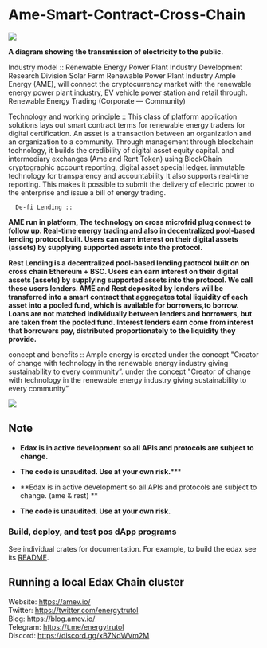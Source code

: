 
 <h1>Ame-Smart-Contract-Cross-Chain</h1>

<img src="https://github.com/energytrutol/ame-smart-contract-cross-chain/blob/main/images/ame-solar-energy.jpg" />
 <p>
    <strong>A diagram showing the transmission of electricity to the public. </strong>
  </p>


Industry model ::
    Renewable Energy Power Plant Industry Development Research Division
Solar Farm Renewable Power Plant Industry  Ample Energy (AME),  will connect the cryptocurrency market with the renewable energy power plant industry, EV vehicle power station and retail through.  Renewable Energy Trading (Corporate — Community)

Technology and working principle ::
       This class of platform application solutions lays out smart contract terms for renewable energy traders for digital certification. An asset is a transaction between an organization and an organization to a community. Through management through blockchain technology, it builds the credibility of digital asset equity capital. and intermediary exchanges (Ame and Rent Token) using BlockChain cryptographic account reporting, digital asset special ledger. immutable technology for transparency and accountability It also supports real-time reporting. This makes it possible to submit the delivery of electric power to the enterprise and issue a bill of energy trading.
  

     
      De-fi Lending ::
  <p>
    <strong>  AME run in platform, The technology on cross microfrid plug connect to follow up. Real-time energy trading and also in decentralized pool-based lending protocol built.
Users can earn interest on their digital assets (assets) by supplying supported assets into the protocol. </strong></p>
  <p>
   
 <strong>  Rest Lending is a decentralized pool-based lending protocol built on on cross chain Ethereum + BSC. Users can earn interest on their digital assets (assets) by supplying supported assets into the protocol. We call these users lenders. AME and Rest deposited by lenders will be transferred into a smart contract that aggregates total liquidity of each asset into a pooled fund, which is available for borrowers,to borrow. Loans are not matched individually between lenders and borrowers, but are taken from the pooled fund. Interest lenders earn come from interest that borrowers pay, distributed proportionately to the liquidity they provide.</strong></p>

concept and benefits ::
        Ample energy is created under  the concept "Creator of change with technology in the renewable energy industry giving sustainability to every community”.
under the concept "Creator of change with technology in the renewable energy industry giving sustainability to every community”

<img src="https://github.com/energytrutol/ame-smart-contract-cross-chain/blob/main/images/energy_diagram.jpg" />


## Note

* **Edax is in active development so all APIs and protocols are subject to change.**
* **The code is unaudited. Use at your own risk.*****

* **Edax is in active development so all APIs and protocols are subject to change. (ame & rest) **
* **The code is unaudited. Use at your own risk.**

### Build, deploy, and test pos dApp programs

See individual crates for documentation. For example, to build the edax see its [README](https://github.com/energytrutol/edax-dex/3v/masterplan/dex).

## Running a local Edax Chain cluster


 Website: https://amev.io/</br>
 Twitter: https://twitter.com/energytrutol</br>
 Blog: https://blog.amev.io/</br>
 Telegram: https://t.me/energytrutol</br>
 Discord: https://discord.gg/xB7NdWVm2M

